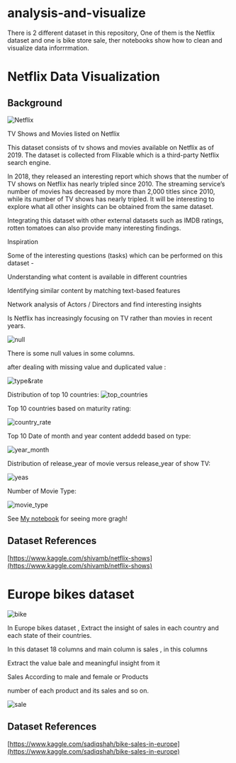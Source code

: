 # analysis-and-visualize

There is 2 different dataset in this repository, One of them is the Netflix dataset and one is bike store sale, ther notebooks show  how to clean and visualize data inforrrmation.
# Netflix Data Visualization

## Background

![Netflix](Data_cleaning/images/Netflix.png)

TV Shows and Movies listed on Netflix

This dataset consists of tv shows and movies available on Netflix as of 2019. The dataset is collected from Flixable which is a third-party Netflix search engine.

In 2018, they released an interesting report which shows that the number of TV shows on Netflix has nearly tripled since 2010. The streaming service’s number of movies has decreased by more than 2,000 titles since 2010, while its number of TV shows has nearly tripled. It will be interesting to explore what all other insights can be obtained from the same dataset.

Integrating this dataset with other external datasets such as IMDB ratings, rotten tomatoes can also provide many interesting findings.

Inspiration

Some of the interesting questions (tasks) which can be performed on this dataset -

Understanding what content is available in different countries

Identifying similar content by matching text-based features

Network analysis of Actors / Directors and find interesting insights

Is Netflix has increasingly focusing on TV rather than movies in recent years.

![null](Data_cleaning/images/null.png)

There is some null values in some columns.

after dealing with missing value and duplicated value :

![type&rate](Data_cleaning/images/type&rate.png)

Distribution of top 10 countries:
![top_countries](Data_cleaning/images/top_countries.png)

Top 10 countries based on maturity rating:

![country_rate](Data_cleaning/images/country_rate.png)

Top 10 Date of month and year content addedd based on type:

![year_month](Data_cleaning/images/year_month.png)

Distribution of release_year of movie versus release_year of show TV:

![yeas](Data_cleaning/images/years.png)

Number of Movie Type:

![movie_type](Data_cleaning/images/movie_type.png)

See [My notebook](Data_cleaning/Netflix.ipynb) for seeing more gragh! 

## Dataset References

[https://www.kaggle.com/shivamb/netflix-shows](https://www.kaggle.com/shivamb/netflix-shows)

# Europe bikes dataset
![bike](Data_cleaning/images/bike.png)

In Europe bikes dataset , Extract the insight of sales in each country and each state of their countries.

In this dataset 18 columns and main column is sales , in this columns

Extract the value bale and meaningful insight from it

Sales According to male and female or Products

number of each product and its sales and so on.

![sale](Data_cleaning/images/sale.png)

## Dataset References

[https://www.kaggle.com/sadiqshah/bike-sales-in-europe](https://www.kaggle.com/sadiqshah/bike-sales-in-europe)
